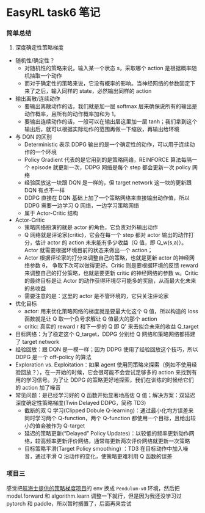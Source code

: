 # EasyRL task6 笔记


### 简单总结

1. 深度确定性策略梯度
  * 随机性/确定性？
    * 对随机性的策略来说，输入某一个状态 s，采取哪个 action 是根据概率随机抽取一个动作
    * 而对于确定性的策略来说，它没有概率的影响。当神经网络的参数固定下来了之后，输入同样的 state，必然输出同样的 action
  * 输出离散/连续动作
    * 要输出离散动作的话，我们就是加一层 softmax 层来确保说所有的输出是动作概率，且所有的动作概率加和为 1。
    * 要输出连续动作的话，一般可以在输出层这里加一层 tanh；我们拿到这个输出后，就可以根据实际动作的范围再做一下缩放，再输出给环境
  * 与 DQN 的区别
    * Deterministic 表示 DDPG 输出的是一个确定性的动作，可以用于连续动作的一个环境 
    * Policy Gradient 代表的是它用到的是策略网络，REINFORCE 算法每隔一个 episode 就更新一次，DDPG 网络是每个 step 都会更新一次 policy 网络
    * 经验回放这一块跟 DQN 是一样的，但 target network 这一块的更新跟 DQN 有点不一样
    * DDPG 直接在 DQN 基础上加了一个策略网络来直接输出动作值，所以 DDPG 需要一边学习 Q 网络，一边学习策略网络  
    * 属于 Actor-Critic 结构
  * Actor-Critic
    * 策略网络扮演的就是 actor 的角色，它负责对外输出动作
    * Q 网络就是评论家(critic)，它会在每一个 step 都对 actor 输出的动作打分，估计 actor 的 action 未来能有多少收益（Q 值，即 Q_w(s,a)）。 Actor 就需要根据环境目前的状态来做出一个 action；
    * Actor 根据评论家的打分来调整自己的策略，也就是更新 actor 的神经网络参数 θ， 争取下次可以做得更好。Critic 则是要根据环境的反馈 reward 来调整自己的打分策略，也就是要更新 critic 的神经网络的参数 w。Critic 的最终目标是让 Actor 的动作获得环境尽可能多的奖励，从而最大化未来的总收益
    * 需要注意的是：这里的 actor 是不管环境的，它只关注评论家
  * 优化目标
    * actor: 用来优化策略网络的梯度就是要最大化这个 Q 值，所以构造的 loss 函数就是让 Q 取一个负号求解让 Q 值最大的那个 action
    * critic: 真实的 reward r 和下一步的 Q 即 Q' 来去拟合未来的收益 Q_target
  * 目标网络：为了稳定这个 Q_target，DDPG 分别给 Q 网络和策略网络都搭建了 target network
  * 经验回放：跟 DQN 是一模一样；因为 DDPG 使用了经验回放这个技巧，所以 DDPG 是一个 off-policy 的算法
  * Exploration vs. Exploitation：如果 agent 使用同策略来探索（例如不使用经验回放？），在一开始的时候，它会很可能不会尝试足够多的 action 来找到有用的学习信号。为了让 DDPG 的策略更好地探索，我们在训练的时候给它们的 action 加了噪音
  * 常见问题：是已经学习好的 Q 函数开始显著地高估 Q 值；解决方案：双延迟深度确定性策略梯度(Twin Delayed DDPG，简称 TD3)
    * 截断的双 Q 学习(Clipped Dobule Q-learning)：通过最小化均方误差来同时学习两个 Q-function，两个 Q-function 都使用一个目标，且给出较小的值会被作为 Q-target
    * 延迟的策略更新(“Delayed” Policy Updates)：以较低的频率更新动作网络，较高频率更新评价网络，通常每更新两次评价网络就更新一次策略
    * 目标策略平滑(Target Policy smoothing) ：TD3 在目标动作中加入噪音，通过平滑 Q 沿动作的变化，使策略更难利用 Q 函数的误差

### 项目三

感觉把[航海士提供的策略梯度项目](https://gitee.com/lovelylin/EasyRL/tree/master/%E7%AD%96%E7%95%A5%E6%A2%AF%E5%BA%A6)的 env 换成 `Pendulum-v0` 环境，然后把 model.forward 和 algorithm.learn 调整一下就行，但是因为我还没学习过 pytorch 和 paddle，所以暂时搁置了，后面再来尝试